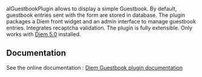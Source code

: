 alGuestbookPlugin allows to display a simple Guestbook.
By default, guestbook entries sent with the form are stored in database.
The plugin packages a Diem front widget and an admin interface to manage guestbook entries.
Integrates recaptcha validation.
The plugin is fully extensible. Only works with [Diem 5.0](http://diem-project.org/) installed.

Documentation
-------------

See the online documentation : [Diem Guestbook plugin documentation](http://diem-project.org/plugins/alguestbookplugin)

